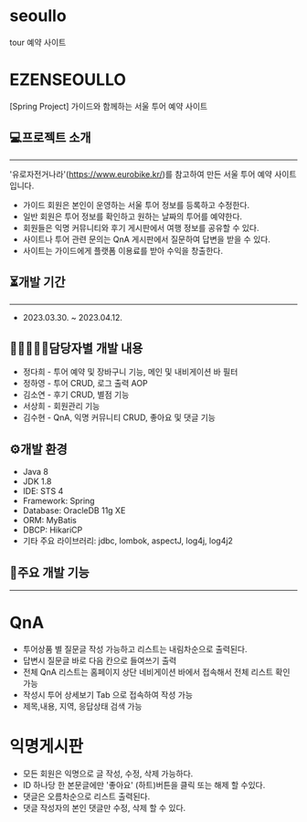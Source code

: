 # seoullo
tour 예약 사이트

# EZENSEOULLO
[Spring Project] 가이드와 함께하는 서울 투어 예약 사이트


## 💻프로젝트 소개
***
'유로자전거나라'(<https://www.eurobike.kr/>)를 참고하여 만든 서울 투어 예약 사이트입니다.
* 가이드 회원은 본인이 운영하는 서울 투어 정보를 등록하고 수정한다.
* 일반 회원은 투어 정보를 확인하고 원하는 날짜의 투어를 예약한다.
* 회원들은 익명 커뮤니티와 후기 게시판에서 여행 정보를 공유할 수 있다.
* 사이트나 투어 관련 문의는 QnA 게시판에서 질문하여 답변을 받을 수 있다.
* 사이트는 가이드에게 플랫폼 이용료를 받아 수익을 창출한다.


## ⏳개발 기간
***
* 2023.03.30. ~ 2023.04.12.

## 👩🏼‍🤝‍👩🏼담당자별 개발 내용
* 정다희 - 투어 예약 및 장바구니 기능, 메인 및 내비게이션 바 필터
* 정하영 - 투어 CRUD, 로그 출력 AOP
* 김소연 - 후기 CRUD, 별점 기능
* 서상희 - 회원관리 기능
* 김수현 - QnA, 익명 커뮤니티 CRUD,  좋아요 및 댓글 기능

## ⚙개발 환경
* Java 8
* JDK 1.8
* IDE: STS 4
* Framework: Spring
* Database: OracleDB 11g XE
* ORM: MyBatis
* DBCP: HikariCP
* 기타 주요 라이브러리: jdbc, lombok, aspectJ, log4j, log4j2



## 📌주요 개발 기능
***
# QnA
* 투어상품 별 질문글 작성 가능하고 리스트는 내림차순으로 출력된다.
* 답변시 질문글 바로 다음 칸으로 들여쓰기 출력
* 전체 QnA 리스트는 홈페이지 상단 네비게이션 바에서 접속해서 전체 리스트 확인 가능
* 작성시 투어 상세보기 Tab 으로 접속하여 작성 가능
* 제목,내용, 지역, 응답상태 검색 가능

# 익명게시판
* 모든 회원은 익명으로 글 작성, 수정, 삭제 가능하다.
* ID 하나당 한 본문글에만 '좋아요' (하트)버튼을 클릭 또는 해제 할 수있다.
* 댓글은 오름차순으로 리스트 출력된다.
* 댓글 작성자의 본인 댓글만 수정, 삭제 할 수 있다.


